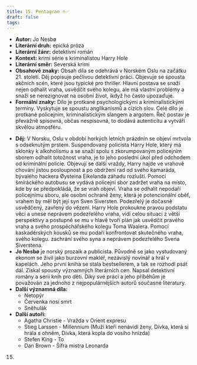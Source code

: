 ```yaml
---
title: 15. Pentagram ⛧✅
draft: false
tags:
---
```

- **Autor:** Jo Nesbø
- **Literární druh:** epická próza
- **Literární žánr:** detektivní román
- **Kontext:** krimi série s kriminalistou Harry Hole
- **Literární směr:** Severská krimi
- **Obsahové znaky:** Obsah díla se odehrává v Norském Oslu na začátku 21. století. Děj popisuje pečlivou detektivní práci. Objevuje se spousta akčních scén, které jsou typické pro thriller. Hlavní postava se snaží nejen odhalit vraha, usvědčit svého kolegu, ale má vlastní problémy a snaží se nerezignovat na osobní život, ikdyž ho často upozaďuje.
- **Formální znaky:** Dílo je protkané psychologickými a kriminalistickými termíny. Vyskytuje se spoustu anglikanismů a cizích slov. Celé dílo je protkané policejním, kriminalistickým slangem a argotem. Řeč postav je převážně spisovná, občas nespisovná, to dodává autenticitu a vytváří skvělou atmosféru.
* **Děj:** V Norsku, Oslu v období horkých letních prázdnin se objeví mrtvola s odseknutým prstem. Suspendovaný policista Harry Hole, který má sklonky k alkoholismu a  se snaží spolu s zkorumpovaným policejním sborem odhalit totožnost vraha, je to jeho poslední úkol před odchodem od kriminální policie. Objevují se další vraždy, Harry najde ve vrahově chování jistou posloupnost a po obdržení rad od svého kamaráda, bývalého hackera Øysteina Eikelanda záhadu rozluští. Pomocí šmíráckého autobusu se vydává policejní sbor zadržet vraha na místo, kde by se předpokládá, že se vrah objeví. Vraha se odhalit nepodaří policejnímu sboru, ale osobní ochraně ženy, která je potencionální oběť, vrahem by měl být její syn Sven Siversten. Podezřelý je dočasně usvědčený, zavřený do vězení. Harry Hole prokoukne pravou podstatu věci a unese neprávem podezřelého vraha, vidí celou situaci z větší perspektivy a postupně se mu v hlavě tvoří plán jak usvědčit pravého vraha a svého prospěchářského kolegu Toma Waalera. Pomocí kaskadérských kousků se mu podaří konfrontovat skutečného vraha, svého kolegu. zachrání svého syna a neprávem podezřelého Svena Siverstena.
* **Jo Nesbø** je norský prozaik a publicista. Původně se jako vystudovaný ekonom se živil jako burzovní makléř, nezávislý novinář a hrál v kapelách. Jeho první kniha se stala bestsellerem, a tak se rozhodl psát dál. Získal spousty významných literárních cen. Napsal detektivní romány a sérii knih pro děti. Díky své práci a jeho příběhům je považován za jednoho z nejpopulárnějších autorů současné literatury.
* **Další významná díla:** 
	* Netopýr
	* Červenka nosí smrt
	* Sněhulák
* **Další autoři:** 
	* Agatha Christie - Vražda v Orient expresu
	* Stieg Larssen - Millennium (Muži kteří nenávidí ženy, Dívka, která si hrála s ohněm, Dívka, která kopla do vosího hnízda)
	* Stefen King - To
	* Dan Brown - Šifra mistra Leonarda

15.